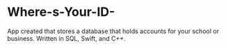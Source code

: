 # Where-s-Your-ID-
App created that stores a database that holds accounts for your school or business. Written in SQL, Swift, and C++.
